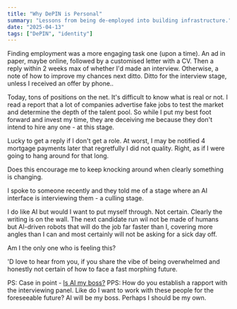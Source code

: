 ```yaml
---
title: "Why DePIN is Personal"
summary: "Lessons from being de-employed into building infrastructure."
date: "2025-04-13"
tags: ["DePIN", "identity"]
---
```


Finding employment was a more engaging task one (upon a time). An ad in paper, maybe online, followed by a customised letter with a CV. Then a reply within 2 weeks max of whether I'd made an interview. Otherwise, a note of how to improve my chances next ditto. Ditto for the interview stage, unless I received an offer by phone..

Today, tons of positions on the net. It's difficult to know what is real or not. I read a report that a lot of companies advertise fake jobs to test the market and determine the depth of the talent pool. So while I put my best foot forward and invest my time, they are deceiving me because they don't intend to hire any one - at this stage.

Lucky to get a reply if I don't get a role. At worst, I may be notified 4 mortgage payments later that regretfully I did not quality. Right, as if I were going to hang around for that long.

Does this encourage me to keep knocking around when clearly something is changing.

I spoke to someone recently and they told me of a stage where an AI interface is interviewing them - a culling stage. 

I do like AI but would I want to put myself through. Not certain. Clearly the writing is on the wall. The next candidate run wil not be made of humans but AI-driven robots that will do the job far faster than I, covering more angles than I can and most certainly will not be asking for a sick day off.

Am I the only one who is feeling this?

'D love to hear from you, if you share the vibe of being overwhelmed and honestly not certain of how to face a fast morphing future.

PS: Case in point - [Is AI my boss?](https://www.businessinsider.com/pitch-deck-ai-hiring-agent-optimhires-5-million-seed-round-2025-3)
PPS: How do you establish a rapport with the interviewing panel. Like do I want to work with these people for the foreseeable future? AI will be my boss. Perhaps I should be my own.